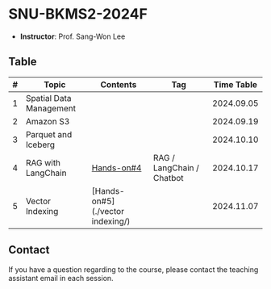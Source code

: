 # SNU-BKMS2-2024F

- **Instructor**: Prof. Sang-Won Lee

## Table
| # | Topic                   | Contents             | Tag                      | Time Table |
|---|-------------------------|----------------------|--------------------------|------------| 
| 1 | Spatial Data Management |                      |                          | 2024.09.05 |
| 2 | Amazon S3               |                      |                          | 2024.09.19 |
| 3 | Parquet and Iceberg     |                      |                          | 2024.10.10 |
| 4 | RAG with LangChain      | [Hands-on#4](./RAG/) | RAG / LangChain / Chatbot| 2024.10.17 |
| 5 | Vector Indexing         | [Hands-on#5](./vector indexing/) |              | 2024.11.07 |


## Contact
If you have a question regarding to the course, please contact the teaching assistant email in each session.
